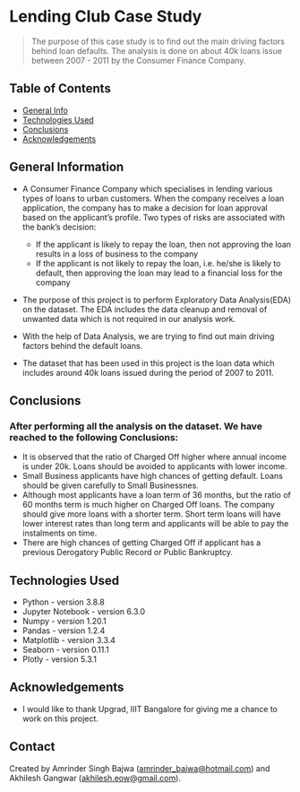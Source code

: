 # Lending Club Case Study
> The purpose of this case study is to find out the main driving factors behind loan defaults. The analysis is done on about 40k loans issue between 2007 - 2011 by the Consumer Finance Company.


## Table of Contents
* [General Info](#general-information)
* [Technologies Used](#technologies-used)
* [Conclusions](#conclusions)
* [Acknowledgements](#acknowledgements)

<!-- You can include any other section that is pertinent to your problem -->

## General Information
- A Consumer Finance Company which specialises in lending various types of loans to urban customers. When the company receives a loan application, the company has to make a decision for loan approval based on the applicant’s profile. Two types of risks are associated with the bank’s decision:
   - If the applicant is likely to repay the loan, then not approving the loan results in a loss of business to the company
   - If the applicant is not likely to repay the loan, i.e. he/she is likely to default, then approving the loan may lead to a financial loss for the company

- The purpose of this project is to perform Exploratory Data Analysis(EDA) on the dataset. The EDA includes the data cleanup and removal of unwanted data which is not required in our analysis work. 
- With the help of Data Analysis, we are trying to find out main driving factors behind the default loans.
- The dataset that has been used in this project is the loan data which includes around 40k loans issued during the period of 2007 to 2011. 

<!-- You don't have to answer all the questions - just the ones relevant to your project. -->

## Conclusions
### After performing all the analysis on the dataset. We have reached to the following Conclusions:
- It is observed that the ratio of Charged Off higher where annual income is under 20k. Loans should be avoided to applicants with lower income.
- Small Business applicants have high chances of getting default. Loans should be given carefully to Small Businessnes.
- Although most applicants have a loan term of 36 months, but the ratio of 60 months term is much higher on Charged Off loans. The company should give more loans with a shorter term. Short term loans will have lower interest rates than long term and applicants will be able to pay the instalments on time.
- There are high chances of getting Charged Off if applicant has a previous Derogatory Public Record or Public Bankruptcy.

<!-- You don't have to answer all the questions - just the ones relevant to your project. -->


## Technologies Used
- Python - version 3.8.8
- Jupyter Notebook - version 6.3.0
- Numpy - version 1.20.1
- Pandas - version 1.2.4
- Matplotlib - version 3.3.4
- Seaborn - version 0.11.1
- Plotly - version 5.3.1


<!-- As the libraries versions keep on changing, it is recommended to mention the version of library used in this project -->

## Acknowledgements
- I would like to thank Upgrad, IIIT Bangalore for giving me a chance to work on this project.


## Contact
Created by Amrinder Singh Bajwa (amrinder_bajwa@hotmail.com) and Akhilesh Gangwar (akhilesh.eow@gmail.com).


<!-- Optional -->
<!-- ## License -->
<!-- This project is open source and available under the [... License](). -->

<!-- You don't have to include all sections - just the one's relevant to your project -->

